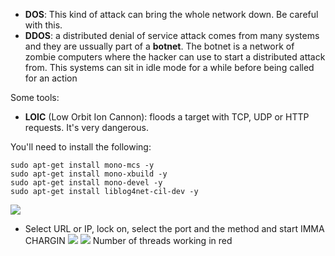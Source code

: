 - **DOS**: This kind of attack can bring the whole network down. Be careful with this.
- **DDOS**: a distributed denial of service attack comes from many systems and they are ussually part of a **botnet**.  The botnet is a network of zombie computers where the hacker can use to start a distributed attack from. This systems can sit in idle mode for a while before being called for an action

Some tools:
- **LOIC** (Low Orbit Ion Cannon): floods a target with TCP, UDP or HTTP requests. It's very dangerous.

You'll need to install the following:
````
sudo apt-get install mono-mcs -y
sudo apt-get install mono-xbuild -y
sudo apt-get install mono-devel -y
sudo apt-get install liblog4net-cil-dev -y
````

![](./img/LOIC.png)
- Select URL or IP, lock on, select the port and the method and start IMMA CHARGIN
![](./img/LOIC%202.png)
![](./img/LOIC%203.png)
Number of threads working in red